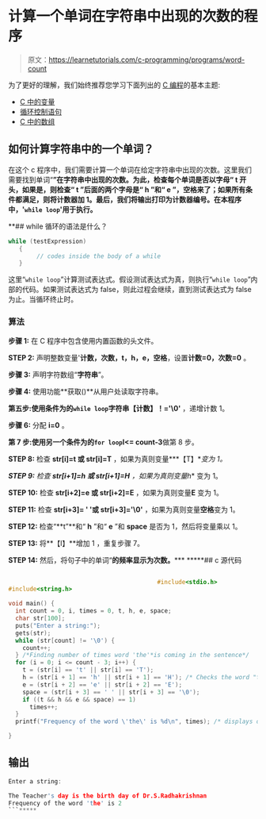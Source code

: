 # 计算一个单词在字符串中出现的次数的程序

> 原文：<https://learnetutorials.com/c-programming/programs/word-count>

为了更好的理解，我们始终推荐您学习下面列出的 [C 编程](../ "C programming")的基本主题:

*   [C 中的变量](../../c-programming/variables)
*   [循环控制语句](../../c-programming/loop-control-statements)
*   [C 中的数组](../../c-programming/array)

## 如何计算字符串中的一个单词？

在这个 c 程序中，我们需要计算一个单词在给定字符串中出现的次数。这里我们需要找到单词“**”在字符串中出现的次数。为此，检查每个单词是否以字母“ **t** 开头，如果是，则检查“ **t** ”后面的两个字母是“ **h** ”和“ **e** ”，空格来了；如果所有条件都满足，则将计数器加 1。最后，我们将输出打印为计数器编号。在本程序中，'`while loop`'用于执行。**

 **## while 循环的语法是什么？

```c
while (testExpression)
   {
        // codes inside the body of a while
   } 

```

这里“`while loop`”计算测试表达式。假设测试表达式为真，则执行“`while loop`”内部的代码。如果测试表达式为 false，则此过程会继续，直到测试表达式为 false 为止。当循环终止时。

### 算法

**步骤 1:** 在 C 程序中包含使用内置函数的头文件。

**STEP 2:** 声明整数变量'**计数，次数，t，h，e，空格**，设置**计数=0，次数=0** 。

**步骤 3:** 声明字符数组“**字符串**”。

**步骤 4:** 使用功能**获取()**从用户处读取字符串。

**第五步:**使用条件为**的`while loop`字符串【计数】！='\0'** ，递增计数 1。

**步骤 6:** 分配 **i=0** 。

**第 7 步:**使用另一个条件为**的`for loop`I<= count-3**做第 8 步。

**STEP 8:** 检查 **str[i]=t 或 str[i]=T** ，如果为真则变量***【T】**变为 1。*

 ***STEP 9:** 检查 **str[i+1]=h 或 str[i+1]=H** ，如果为真则变量**h** 变为 1。

**STEP 10:** 检查 **str[i+2]=e 或 str[i+2]=E** ，如果为真则变量**E** 变为 1。

**STEP 11:** 检查 **str[i+3]= ' '或 str[i+3]='\0'** ，如果为真则变量**空格**变为 1。

**STEP 12:** 检查“**t”**和“ **h** ”和“ **e** ”和 **space** 是否为 1，然后将变量乘以 1。

**STEP 13:** 将**【I】**增加 1 ，重复步骤 7。

**STEP 14:** 然后，将句子中的单词“**的频率显示为次数。*****  *****## c 源代码

```c

                                          #include<stdio.h>
#include<string.h>

void main() {
  int count = 0, i, times = 0, t, h, e, space;
  char str[100];
  puts("Enter a string:");
  gets(str);
  while (str[count] != '\0') {
    count++;
  } /*Finding number of times word 'the'*is coming in the sentence*/
  for (i = 0; i <= count - 3; i++) {
    t = (str[i] == 't' || str[i] == 'T');
    h = (str[i + 1] == 'h' || str[i + 1] == 'H'); /* Checks the word "the" is present in the sentence that user enters */
    e = (str[i + 2] == 'e' || str[i + 2] == 'E');
    space = (str[i + 3] == ' ' || str[i + 3] == '\0');
    if ((t && h && e && space) == 1)
      times++;
  }
  printf("Frequency of the word \'the\' is %d\n", times); /* displays output of the program */

} 

```

## 输出

```c
Enter a string:

The Teacher's day is the birth day of Dr.S.Radhakrishnan
Frequency of the word 'the' is 2
```*****